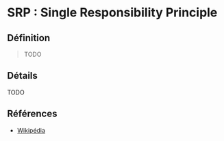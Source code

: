 # SRP : Single Responsibility Principle


## Définition

> TODO

## Détails

TODO

## Références

* [Wikipédia](TODO)
